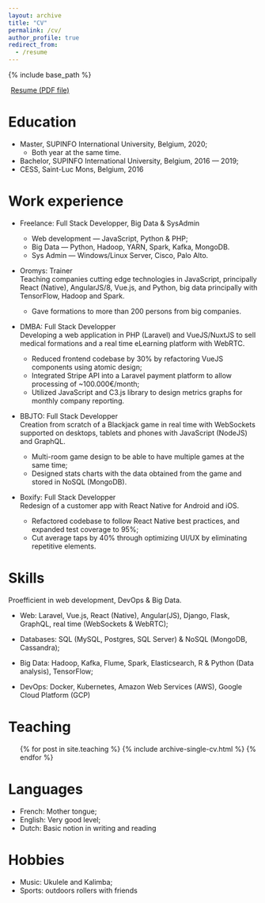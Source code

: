 ```yaml
---
layout: archive
title: "CV"
permalink: /cv/
author_profile: true
redirect_from:
  - /resume
---
```


{% include base_path %}

<a href="/files/resume.pdf"><i class="fa fa-paperclip"></i><span style="padding-left: 5px;">Resume (PDF file)</span></a>

Education
======

* Master, SUPINFO International University, Belgium, 2020;
  * Both year at the same time.
* Bachelor, SUPINFO International University, Belgium, 2016 — 2019;
* CESS, Saint-Luc Mons, Belgium, 2016


Work experience
======
* Freelance: Full Stack Developper, Big Data & SysAdmin
  * Web development — JavaScript, Python & PHP;
  * Big Data — Python, Hadoop, YARN, Spark, Kafka, MongoDB.
  * Sys Admin — Windows/Linux Server, Cisco, Palo Alto.


* Oromys: Trainer  
  Teaching companies cutting edge technologies in JavaScript, principally React (Native), AngularJS/8, Vue.js, and Python, big data principally with TensorFlow, Hadoop and Spark.
  * Gave formations to more than 200 persons from big companies.

* DMBA: Full Stack Developper  
  Developing a web application in PHP (Laravel) and VueJS/NuxtJS to sell medical formations and a real time eLearning platform with WebRTC.
  * Reduced frontend codebase by 30% by refactoring VueJS components using atomic design;
  * Integrated Stripe API into a Laravel payment platform to allow processing of ~100.000€/month;
  * Utilized JavaScript and C3.js library to design metrics graphs for monthly company reporting.

* BBJTO: Full Stack Developper  
  Creation from scratch of a Blackjack game in real time with WebSockets supported on desktops, tablets and phones with JavaScript (NodeJS) and GraphQL.
  * Multi-room game design to be able to have multiple games at the same time;
  * Designed stats charts with the data obtained from the game and stored in NoSQL (MongoDB).

* Boxify: Full Stack Developper  
  Redesign of a customer app with React Native for Android and iOS.
  * Refactored codebase to follow React Native best practices, and expanded test coverage to 95%;
  * Cut average taps by 40% through optimizing UI/UX by eliminating repetitive elements.


Skills
======
Proefficient in web development, DevOps & Big Data.

* Web: Laravel, Vue.js, React (Native), Angular(JS), Django, Flask, GraphQL, real time (WebSockets & WebRTC);

* Databases: SQL (MySQL, Postgres, SQL Server) & NoSQL (MongoDB, Cassandra);

* Big Data: Hadoop, Kafka, Flume, Spark, Elasticsearch, R & Python (Data analysis), TensorFlow;

* DevOps: Docker, Kubernetes, Amazon Web Services (AWS), Google Cloud Platform (GCP)


Teaching
======
  <ul>{% for post in site.teaching %}
    {% include archive-single-cv.html %}
  {% endfor %}</ul>


Languages
======

* French: Mother tongue;
* English: Very good level;
* Dutch: Basic notion in writing and reading


Hobbies
======

* Music: Ukulele and Kalimba;
* Sports: outdoors rollers with friends